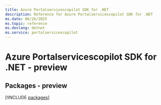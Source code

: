 ```yaml
---
title: Azure Portalservicescopilot SDK for .NET
description: Reference for Azure Portalservicescopilot SDK for .NET
ms.date: 06/26/2025
ms.topic: reference
ms.devlang: dotnet
ms.service: portalservicescopilot
---
```

# Azure Portalservicescopilot SDK for .NET - preview
## Packages - preview
[!INCLUDE [packages](portalservicescopilot-index.md)]